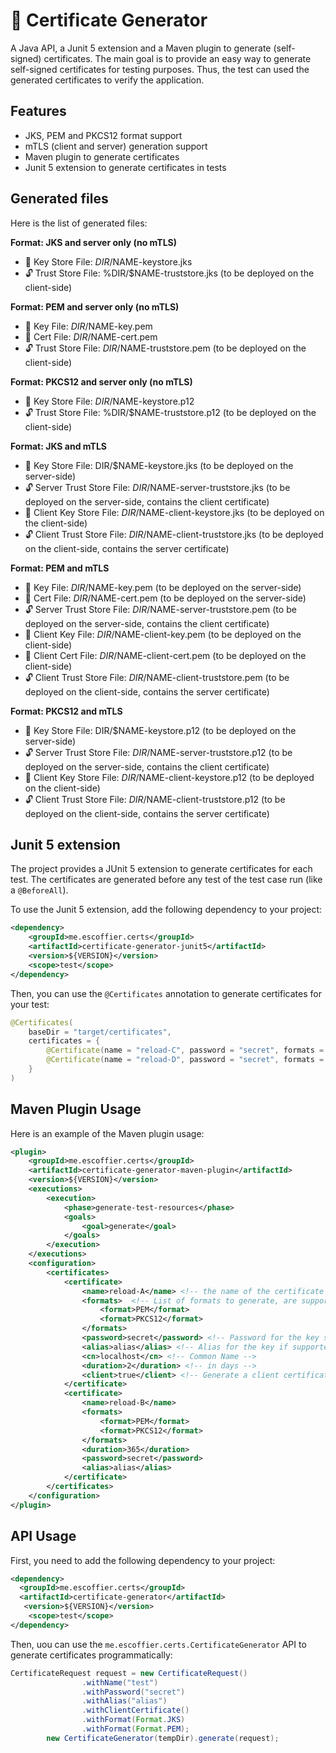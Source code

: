 # 🔐 Certificate Generator

A Java API, a Junit 5 extension and a Maven plugin to generate (self-signed) certificates.
The main goal is to provide an easy way to generate self-signed certificates for testing purposes.
Thus, the test can used the generated certificates to verify the application.

## Features

- JKS, PEM and PKCS12 format support
- mTLS (client and server) generation support
- Maven plugin to generate certificates
- Junit 5 extension to generate certificates in tests

## Generated files

Here is the list of generated files:

**Format: JKS and server only (no mTLS)**

- 🔐  Key Store File: $DIR/$NAME-keystore.jks
- 🔓  Trust Store File: %DIR/$NAME-truststore.jks (to be deployed on the client-side)

**Format: PEM and server only (no mTLS)**

- 🔑  Key File: $DIR/$NAME-key.pem
- 📜  Cert File: $DIR/$NAME-cert.pem
- 🔓  Trust Store File: $DIR/$NAME-truststore.pem (to be deployed on the client-side)

**Format: PKCS12 and server only (no mTLS)**

- 🔐  Key Store File: $DIR/$NAME-keystore.p12
- 🔓  Trust Store File: %DIR/$NAME-truststore.p12 (to be deployed on the client-side)

**Format: JKS and mTLS**

- 🔐  Key Store File: DIR/$NAME-keystore.jks (to be deployed on the server-side)
- 🔓  Server Trust Store File: $DIR/$NAME-server-truststore.jks (to be deployed on the server-side, contains the client certificate)
- 🔐  Client Key Store File: $DIR/$NAME-client-keystore.jks (to be deployed on the client-side)
- 🔓  Client Trust Store File: $DIR/$NAME-client-truststore.jks (to be deployed on the client-side, contains the server certificate)

**Format: PEM and mTLS**

- 🔑  Key File: $DIR/$NAME-key.pem (to be deployed on the server-side)
- 📜  Cert File: $DIR/$NAME-cert.pem (to be deployed on the server-side)
- 🔓  Server Trust Store File: $DIR/$NAME-server-truststore.pem (to be deployed on the server-side, contains the client certificate)
- 🔑  Client Key File: $DIR/$NAME-client-key.pem (to be deployed on the client-side)
- 📜  Client Cert File: $DIR/$NAME-client-cert.pem (to be deployed on the client-side)
- 🔓  Client Trust Store File: $DIR/$NAME-client-truststore.pem (to be deployed on the client-side, contains the server certificate)


**Format: PKCS12 and mTLS**

- 🔐  Key Store File: DIR/$NAME-keystore.p12 (to be deployed on the server-side)
- 🔓  Server Trust Store File: $DIR/$NAME-server-truststore.p12 (to be deployed on the server-side, contains the client certificate)
- 🔐  Client Key Store File: $DIR/$NAME-client-keystore.p12 (to be deployed on the client-side)
- 🔓  Client Trust Store File: $DIR/$NAME-client-truststore.p12 (to be deployed on the client-side, contains the server certificate)

## Junit 5 extension

The project provides a JUnit 5 extension to generate certificates for each test.
The certificates are generated before any test of the test case run (like a `@BeforeAll`).

To use the Junit 5 extension, add the following dependency to your project:

```xml
<dependency>
    <groupId>me.escoffier.certs</groupId>
    <artifactId>certificate-generator-junit5</artifactId>
    <version>${VERSION}</version>
    <scope>test</scope>
</dependency>
```

Then, you can use the `@Certificates` annotation to generate certificates for your test:

```java
@Certificates(
    baseDir = "target/certificates",
    certificates = {
        @Certificate(name = "reload-C", password = "secret", formats = Format.PEM),
        @Certificate(name = "reload-D", password = "secret", formats = Format.PEM),
    }
)
```

## Maven Plugin Usage

Here is an example of the Maven plugin usage:

```xml
<plugin>
    <groupId>me.escoffier.certs</groupId>
    <artifactId>certificate-generator-maven-plugin</artifactId>
    <version>${VERSION}</version>
    <executions>
        <execution>
            <phase>generate-test-resources</phase>
            <goals>
                <goal>generate</goal>
            </goals>
        </execution>
    </executions>
    <configuration>
        <certificates>
            <certificate>
                <name>reload-A</name> <!-- the name of the certificate -->
                <formats>  <!-- List of formats to generate, are supported PEM, JKS and PKCS12 -->
                    <format>PEM</format>
                    <format>PKCS12</format>
                </formats>
                <password>secret</password> <!-- Password for the key store if supported -->
                <alias>alias</alias> <!-- Alias for the key if supported, reuse `name` if not set -->
                <cn>localhost</cn> <!-- Common Name -->
                <duration>2</duration> <!-- in days -->
                <client>true</client> <!-- Generate a client certificate -->
            </certificate>
            <certificate>
                <name>reload-B</name>
                <formats>
                    <format>PEM</format>
                    <format>PKCS12</format>
                </formats>
                <duration>365</duration>
                <password>secret</password>
                <alias>alias</alias>
            </certificate>
        </certificates>
    </configuration>
</plugin>
```

## API Usage

First, you need to add the following dependency to your project:

```xml
<dependency>    
  <groupId>me.escoffier.certs</groupId>
  <artifactId>certificate-generator</artifactId>
   <version>${VERSION}</version>
    <scope>test</scope>  
</dependency>
```

Then, uou can use the `me.escoffier.certs.CertificateGenerator` API to generate certificates programmatically:

```java
CertificateRequest request = new CertificateRequest()
                .withName("test")
                .withPassword("secret")
                .withAlias("alias")
                .withClientCertificate()
                .withFormat(Format.JKS)
                .withFormat(Format.PEM);
        new CertificateGenerator(tempDir).generate(request);
```


